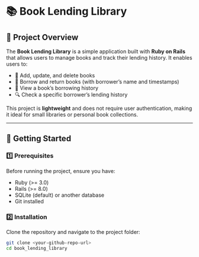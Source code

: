 # 📚 Book Lending Library

## 📝 Project Overview
The **Book Lending Library** is a simple application built with **Ruby on Rails** that allows users to manage books and track their lending history. It enables users to:
- 📖 Add, update, and delete books
- 🔄 Borrow and return books (with borrower’s name and timestamps)
- 📜 View a book’s borrowing history
- 🔍 Check a specific borrower’s lending history

This project is **lightweight** and does not require user authentication, making it ideal for small libraries or personal book collections.

---

## 🚀 Getting Started

### 1️⃣ Prerequisites
Before running the project, ensure you have:
- Ruby (>= 3.0)
- Rails (>= 8.0)
- SQLite (default) or another database
- Git installed

### 2️⃣ Installation
Clone the repository and navigate to the project folder:
```bash
git clone <your-github-repo-url>
cd book_lending_library
